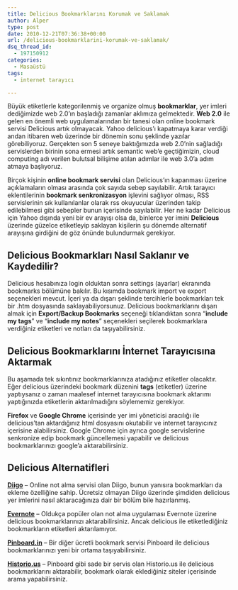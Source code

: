 ```yaml
---
title: Delicious Bookmarklarını Korumak ve Saklamak
author: Alper
type: post
date: 2010-12-21T07:36:38+00:00
url: /delicious-bookmarklarini-korumak-ve-saklamak/
dsq_thread_id:
  - 197150912
categories:
  - Masaüstü
tags:
  - internet tarayıcı

---
```

Büyük etiketlerle kategorilenmiş ve organize olmuş **bookmarklar**, yer imleri dediğimizde web 2.0&#8217;ın başladığı zamanlar aklımıza gelmektedir. **Web 2.0** ile gelen en önemli web uygulamalarından bir tanesi olan online bookmark servisi Delicious artık olmayacak. Yahoo delicious&#8217;ı kapatmaya karar verdiği andan itibaren web üzerinde bir dönemin sonu şeklinde yazılar görebiliyoruz. Gerçekten son 5 seneye baktığımızda web 2.0&#8217;nin sağladığı servislerden birinin sona ermesi artık semantic web&#8217;e geçtiğimizin, cloud computing adı verilen bulutsal bilişime atılan adımlar ile web 3.0&#8217;a adım atmaya başlıyoruz.

Birçok kişinin **online bookmark servisi** olan Delicious&#8217;ın kapanması üzerine açıklamaların olması arasında çok sayıda sebep sayılabilir. Artık tarayıcı eklentilerinin **bookmark senkronizasyon** işlevini sağlıyor olması, RSS servislerinin sık kullanılanlar olarak rss okuyucular üzerinden takip edilebilmesi gibi sebepler bunun içerisinde sayılabilir. Her ne kadar Delicious için Yahoo dışında yeni bir ev arayışı olsa da, binlerce yer imini **Delicious** üzerinde güzelce etiketleyip saklayan kişilerin şu dönemde alternatif arayışına girdiğini de göz önünde bulundurmak gerekiyor.

## Delicious Bookmarkları Nasıl Saklanır ve Kaydedilir?

Delicious hesabınıza login olduktan sonra settings (ayarlar) ekranında bookmarks bölümüne bakılır. Bu kısımda bookmark import ve export seçenekleri mevcut. İçeri ya da dışarı şeklinde tercihlerle bookmarkları tek bir .htm dosyasında saklayabiliyorsunuz. Delicious bookmarklarını dışarı almak için **Export/Backup Bookmarks** seçeneği tıklandıktan sonra &#8220;**include my tags**&#8221; ve &#8220;**include my notes**&#8221; seçenekleri seçilerek bookmarklara verdiğiniz etiketleri ve notları da taşıyabilirsiniz.

## Delicious Bookmarklarını İnternet Tarayıcısına Aktarmak

Bu aşamada tek sıkıntınız bookmarklarınıza atadığınız etiketler olacaktır. Eğer delicious üzerindeki bookmark düzenini **tags** (etiketler) üzerine yaptıysanız o zaman maalesef internet tarayıcısına bookmark aktarımı yaptığınızda etiketlerin aktarılmadığını söylememiz gerekiyor.

**Firefox** ve **Google Chrome** içerisinde yer imi yöneticisi aracılığı ile delicious&#8217;tan aktardığınız html dosyasını okutabilir ve internet tarayıcınız içerisine alabilirsiniz. Google Chrome için ayrıca google servislerine senkronize edip bookmark güncellemesi yapabilir ve delicious bookmarklarınızı google&#8217;a aktarabilirsiniz.

## Delicious Alternatifleri

<a href="http://diigo.com" target="_blank"><strong>Diigo</strong></a> – Online not alma servisi olan Diigo, bunun yanısıra bookmarkları da ekleme özelliğine sahip. Ücretsiz olmayan Diigo üzerinde şimdiden delicious yer imlerini nasıl aktaracağınıza dair bir bölüm bile hazırlanmış.

<a title="Evernote" href="http://www.evernote.com/" target="_blank"><strong>Evernote</strong></a> – Oldukça popüler olan not alma uygulaması Evernote üzerine delicious bookmarklarınızı aktarabilirsiniz. Ancak delicious ile etiketlediğiniz bookmarkların etiketleri aktarılamıyor.

<a title="Pinboard.in" href="http://pinboard.in/" target="_blank"><strong>Pinboard.in</strong></a> – Bir diğer ücretli bookmark servisi Pinboard ile delicious bookmarklarınızı yeni bir ortama taşıyabilirsiniz.

<a title="Historio.us" href="http://Historio.us" target="_blank"><strong>Historio.us</strong></a> – Pinboard gibi sade bir servis olan Historio.us ile delicious bookmarklarını aktarabilir, bookmark olarak eklediğiniz siteler içerisinde arama yapabilirsiniz.